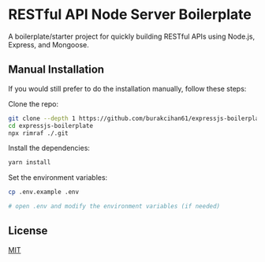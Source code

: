 # RESTful API Node Server Boilerplate

A boilerplate/starter project for quickly building RESTful APIs using Node.js, Express, and Mongoose.


## Manual Installation

If you would still prefer to do the installation manually, follow these steps:

Clone the repo:

```bash
git clone --depth 1 https://github.com/burakcihan61/expressjs-boilerplate
cd expressjs-boilerplate
npx rimraf ./.git
```

Install the dependencies:

```bash
yarn install
```

Set the environment variables:

```bash
cp .env.example .env

# open .env and modify the environment variables (if needed)
```

## License

[MIT](LICENSE)
